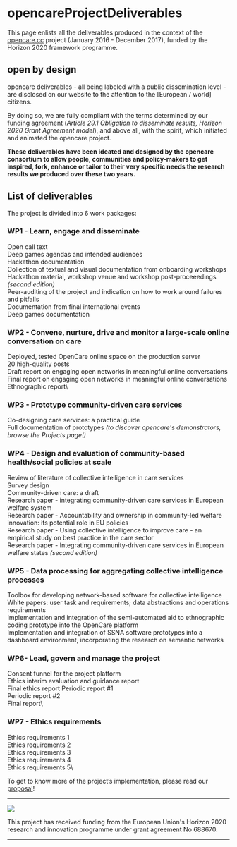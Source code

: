 # opencareProjectDeliverables


This page enlists all the deliverables produced in the context of the [opencare.cc](http://opencare.cc/) project (January 2016 - December 2017), funded by the Horizon 2020 framework programme.

## open by design 

opencare deliverables - all being labeled with a public dissemination level - are disclosed on our website to the attention to the [European / world] citizens.

By doing so, we are fully compliant with the terms determined by our funding agreement (*Article 29.1 Obligation to disseminate results, Horizon 2020 Grant Agreement model*), and above all, with the spirit, which initiated and animated the opencare project.

**These deliverables have been ideated and designed by the opencare consortium to allow people, communities and policy-makers to get inspired, fork, enhance or tailor to their very specific needs the research results we produced over these two years.**


## List of deliverables

The project is divided into 6 work packages:

### WP1 - Learn, engage and disseminate

Open call text\
Deep games agendas and intended audiences\
Hackathon documentation\
Collection of textual and visual documentation from onboarding workshops\
Hackathon material, workshop venue and workshop post-proceeedings *(second edition)*\
Peer-auditing of the project and indication on how to work around failures and pitfalls\
Documentation from final international events\
Deep games documentation


### WP2	- Convene, nurture, drive and monitor a large-scale online conversation on care
Deployed, tested OpenCare online space on the production server\
20 high-quality posts\
Draft report on engaging open networks in meaningful online conversations\
Final report on engaging open networks in meaningful online conversations\
Ethnographic report\

### WP3 - Prototype community-driven care services
Co-designing care services: a practical guide\
Full documentation of prototypes *(to discover opencare's demonstrators, browse the Projects page!)*

### WP4 - Design and evaluation of community-based health/social policies at scale
Review of literature of collective intelligence in care services\
Survey design\
Community-driven care: a draft\
Research paper - integrating community-driven care services in European welfare system\
Research paper - Accountability and ownership in community-led welfare innovation: its potential role in EU policies\
Research paper - Using collective intelligence to improve care - an empirical study on best practice in the care sector\
Research paper - Integrating community-driven care services in European welfare states *(second edition)*

### WP5 - Data processing for aggregating collective intelligence processes
Toolbox for developing  network-based software for collective intelligence\
White papers: user task and requirements; data abstractions and operations requirements\
Implementation and integration of the semi-automated aid to ethnographic coding prototype into the OpenCare platform\
Implementation and integration of SSNA software prototypes into a dashboard environment, incorporating the research on semantic networks

### WP6- Lead, govern and manage the project
Consent funnel for the project platform\
Ethics interim evaluation and guidance report\
Final ethics report
Periodic report #1\
Periodic report #2\
Final report\

### WP7 - Ethics requirements
Ethics requirements 1\
Ethics requirements 2\
Ethics requirements 3\
Ethics requirements 4\
Ethics requirements 5\




To get to know more of the project’s implementation, please read our [proposal](https://drive.google.com/open?id=0BxnwAmGNB9t9NVRtZUlZZGRtUW8)!

-----

![](https://github.com/opencarecc/OpenCarePlaybook/blob/master/OC-img_logo_ce-en-rvb-hr.jpg)

This project has received funding from the European Union's Horizon 2020 research and innovation programme under grant agreement No 688670.

-----

